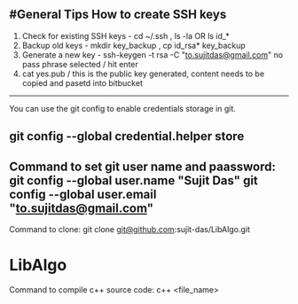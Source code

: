 #General Tips
How to create SSH keys
----------------------
1. Check for existing SSH keys - cd ~/.ssh , ls -la OR ls id_*
2. Backup old keys - mkdir key_backup , cp id_rsa* key_backup
3. Generate a new key - 
   ssh-keygen -t rsa -C "to.sujitdas@gmail.com"
   no pass phrase selected / hit enter
4. cat yes.pub   / this is the public key generated, content needs to be copied and pasetd into bitbucket

------------------------------

You can use the git config to enable credentials storage in git.

git config --global credential.helper store
---------------------------------
Command to set git user name and paassword:
git config --global user.name "Sujit Das"
git config --global user.email "to.sujitdas@gmail.com"
---------------------------------
Command to clone: git clone git@github.com:sujit-das/LibAlgo.git

# LibAlgo
Command to compile c++ source code: c++ <file_name> 
